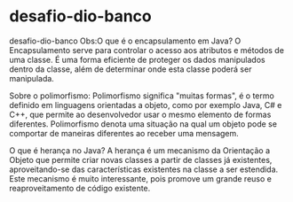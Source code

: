 # desafio-dio-banco
desafio-dio-banco
Obs:O que é o encapsulamento em Java?
O Encapsulamento serve para controlar o acesso aos atributos e métodos de uma classe. É uma forma eficiente de proteger os dados manipulados dentro da classe, além de determinar onde esta classe poderá ser manipulada.

Sobre o polimorfismo:
Polimorfismo significa "muitas formas", é o termo definido em linguagens orientadas a objeto, como por exemplo Java, C# e C++, que permite ao desenvolvedor usar o mesmo elemento de formas diferentes. Polimorfismo denota uma situação na qual um objeto pode se comportar de maneiras diferentes ao receber uma mensagem.

O que é herança no Java?
A herança é um mecanismo da Orientação a Objeto que permite criar novas classes a partir de classes já existentes, aproveitando-se das características existentes na classe a ser estendida. Este mecanismo é muito interessante, pois promove um grande reuso e reaproveitamento de código existente.

